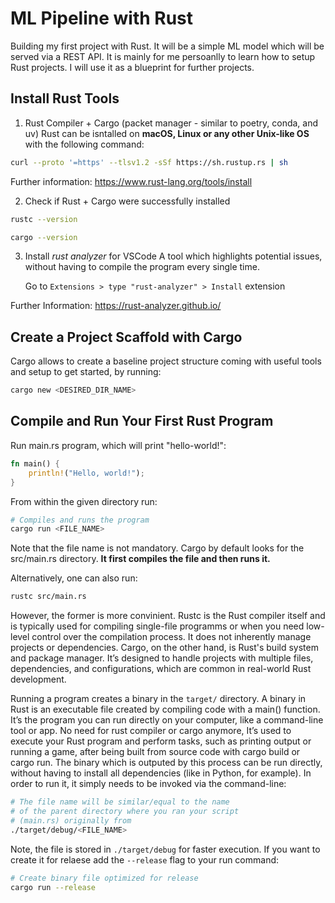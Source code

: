 # ML Pipeline with Rust

Building my first project with Rust. It will be a simple ML model which will be served via a REST API. It is mainly for me persoanlly to learn how to setup Rust projects. I will use it as a blueprint for further projects.

## Install Rust Tools

1. Rust Compiler + Cargo (packet manager - similar to poetry, conda, and uv)
   Rust can be isntalled on **macOS, Linux or any other Unix-like OS** with the following command:

```bash
curl --proto '=https' --tlsv1.2 -sSf https://sh.rustup.rs | sh
```

Further information: https://www.rust-lang.org/tools/install

2. Check if Rust + Cargo were successfully installed

```bash
rustc --version
```

```bash
cargo --version
```

3. Install _rust analyzer_ for VSCode
   A tool which highlights potential issues, without having to compile the program every single time.

   Go to `Extensions > type "rust-analyzer" > Install` extension

Further Information: https://rust-analyzer.github.io/

## Create a Project Scaffold with Cargo

Cargo allows to create a baseline project structure coming with useful tools and setup to get started, by running:

```bash
cargo new <DESIRED_DIR_NAME>
```

## Compile and Run Your First Rust Program

Run main.rs program, which will print "hello-world!":

```rust
fn main() {
    println!("Hello, world!");
}
```

From within the given directory run:

```bash
# Compiles and runs the program
cargo run <FILE_NAME>
```

Note that the file name is not mandatory. Cargo by default looks for the src/main.rs directory. **It first compiles the file and then runs it.**

Alternatively, one can also run:

```bash
rustc src/main.rs
```

However, the former is more convinient. Rustc is the Rust compiler itself and is typically used for compiling single-file programms or when you need low-level control over the compilation process. It does not inherently manage projects or dependencies. Cargo, on the other hand, is Rust's build system and package manager. It’s designed to handle projects with multiple files, dependencies, and configurations, which are common in real-world Rust development.

Running a program creates a binary in the `target/` directory. A binary in Rust is an executable file created by compiling code with a main() function. It’s the program you can run directly on your computer, like a command-line tool or app. No need for rust compiler or cargo anymore, It’s used to execute your Rust program and perform tasks, such as printing output or running a game, after being built from source code with cargo build or cargo run. The binary which is outputed by this process can be run directly, without having to install all dependencies (like in Python, for example). In order to run it, it simply needs to be invoked via the command-line:

```bash
# The file name will be similar/equal to the name
# of the parent directory where you ran your script
# (main.rs) originally from
./target/debug/<FILE_NAME>
```

Note, the file is stored in `./target/debug` for faster execution. If you want to create it for relaese add the `--release` flag to your run command:

```bash
# Create binary file optimized for release
cargo run --release
```
